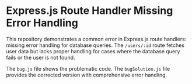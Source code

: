 # Express.js Route Handler Missing Error Handling

This repository demonstrates a common error in Express.js route handlers: missing error handling for database queries.  The `/users/:id` route fetches user data but lacks proper handling for cases where the database query fails or the user is not found.

The `bug.js` file shows the problematic code. The `bugSolution.js` file provides the corrected version with comprehensive error handling.